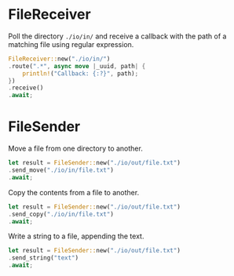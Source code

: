 # FileReceiver

Poll the directory `./io/in/` and receive a callback with the path of a matching file using regular expression.

``` rust
FileReceiver::new("./io/in/")
.route(".*", async move |_uuid, path| {
    println!("Callback: {:?}", path);
})
.receive()
.await;
```

# FileSender

Move a file from one directory to another.
``` rust
let result = FileSender::new("./io/out/file.txt")
.send_move("./io/in/file.txt")
.await;
```

Copy the contents from a file to another.
``` rust
let result = FileSender::new("./io/out/file.txt")
.send_copy("./io/in/file.txt")
.await;
```

Write a string to a file, appending the text.
``` rust
let result = FileSender::new("./io/out/file.txt")
.send_string("text")
.await;
```
